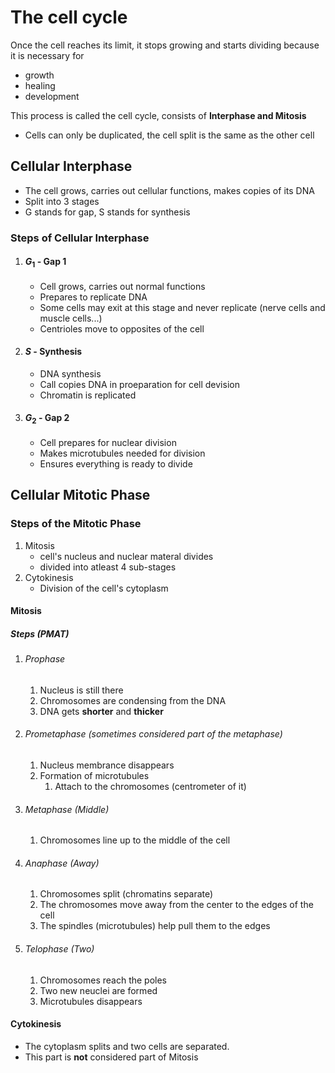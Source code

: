 # The cell cycle
Once the cell reaches its limit, it stops growing and starts dividing because it is necessary for
- growth
- healing
- development

This process is called the cell cycle, consists of **Interphase and Mitosis**

- Cells can only be duplicated, the cell split is the same as the other cell
## Cellular Interphase
- The cell grows, carries out cellular functions, makes copies of its DNA
- Split into 3 stages
- G stands for gap, S stands for synthesis
### Steps of Cellular Interphase
1. #### $G_1$ - Gap 1
	- Cell grows, carries out normal functions
	- Prepares to replicate DNA
	- Some cells may exit at this stage and never replicate (nerve cells and muscle cells...)
	- Centrioles move to opposites of the cell
2. #### $S$ - Synthesis
	- DNA synthesis
	- Call copies DNA in proeparation for cell devision
	- Chromatin is replicated
3. #### $G_2$ - Gap 2
	- Cell prepares for nuclear division
	- Makes microtubules needed for division
	- Ensures everything is ready to divide

## Cellular Mitotic Phase
### Steps of the Mitotic Phase
1. Mitosis
	- cell's nucleus and nuclear materal divides
	- divided into atleast 4 sub-stages
2. Cytokinesis
	- Division of the cell's cytoplasm

#### Mitosis

##### Steps (PMAT)
1. ###### Prophase
	1. Nucleus is still there
	2. Chromosomes are condensing from the DNA
	3. DNA gets **shorter** and **thicker**
2. ###### Prometaphase (sometimes considered part of the metaphase)
	1. Nucleus membrance disappears
	2. Formation of microtubules
		1. Attach to the chromosomes (centrometer of it)
3. ###### Metaphase (Middle)
	1. Chromosomes line up to the middle of the cell
4. ###### Anaphase (Away)
	1. Chromosomes split (chromatins separate)
	2. The chromosomes move away from the center to the edges of the cell
	3. The spindles (microtubules) help pull them to the edges
5. ###### Telophase (Two)
	1. Chromosomes reach the poles
	2. Two new neuclei are formed
	3. Microtubules disappears

#### Cytokinesis
- The cytoplasm splits and two cells are separated.
- This part is **not** considered part of Mitosis